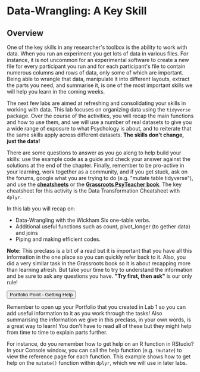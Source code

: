 # Data-Wrangling: A Key Skill

## Overview

One of the key skills in any researcher's toolbox is the ability to work with data. When you run an experiment you get lots of data in various files. For instance, it is not uncommon for an experimental software to create a new file for every participant you run and for each participant's file to contain numerous columns and rows of data, only some of which are important. Being able to wrangle that data, manipulate it into different layouts, extract the parts you need, and summarise it, is one of the most important skills we will help you learn in the coming weeks.

The next few labs are aimed at refreshing and consolidating your skills in working with data. This lab focuses on organizing data using the `tidyverse` package. Over the course of the activities, you will recap the main functions and how to use them, and we will use a number of real datasets to give you a wide range of exposure to what Psychology is about, and to reiterate that the same skills apply across different datasets. **The skills don't change, just the data!**

There are some questions to answer as you go along to help build your skills: use the example code as a guide and check your answer against the solutions at the end of the chapter. Finally, remember to be pro-active in your learning, work together as a community, and if you get stuck, ask on the forums, google what you are trying to do (e.g. "mutate table tidyverse"), and use the **<a href = "https://www.rstudio.com/resources/cheatsheets/" target = "_blank">cheatsheets</a>** or the **<a href = "https://psyteachr.github.io/" target = "_blank">Grassroots PsyTeacher book</a>**. The key cheatsheet for this activity is the Data Transformation Cheatsheet with `dplyr`.

In this lab you will recap on:

* Data-Wrangling with the Wickham Six one-table verbs.
* Additional useful functions such as count, pivot_longer (to gether data) and joins
* Piping and making efficient codes.

**Note:** This preclass is a bit of a read but it is important that you have all this information in the one place so you can quickly refer back to it. Also, you did a very similar task in the Grassroots book so it is about recapping more than learning afresh. But take your time to try to understand the information and be sure to ask any questions you have. **"Try first, then ask"** is our only rule!


<div class='webex-solution'><button>Portfolio Point - Getting Help</button>

<div class="info">
<p>Remember to open up your Portfolio that you created in Lab 1 so you can add useful information to it as you work through the tasks! Also summarising the information we give in this preclass, in your own words, is a great way to learn! You don't have to read all of these but they might help from time to time to explain parts further.</p>
<p>For instance, do you remember how to get help on an R function in RStudio? In your Console window, you can call the help function (e.g. <code>?mutate</code>) to view the reference page for each function. This example shows how to get help on the <code>mutate()</code> function within <code>dplyr</code>, which we will use in later labs.</p>
</div>

</div>

